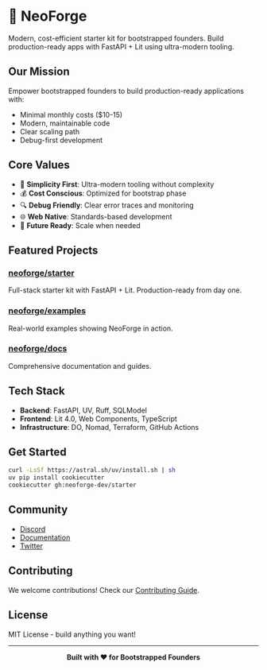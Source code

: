 # 🚀 NeoForge

Modern, cost-efficient starter kit for bootstrapped founders. Build production-ready apps with FastAPI + Lit using ultra-modern tooling.

## Our Mission

Empower bootstrapped founders to build production-ready applications with:
- Minimal monthly costs ($10-15)
- Modern, maintainable code
- Clear scaling path
- Debug-first development

## Core Values

- 🎯 **Simplicity First**: Ultra-modern tooling without complexity
- 💰 **Cost Conscious**: Optimized for bootstrap phase
- 🔍 **Debug Friendly**: Clear error traces and monitoring
- 🌐 **Web Native**: Standards-based development
- 🚀 **Future Ready**: Scale when needed

## Featured Projects

### [neoforge/starter](https://github.com/neoforge/starter)
Full-stack starter kit with FastAPI + Lit. Production-ready from day one.

### [neoforge/examples](https://github.com/neoforge/examples)
Real-world examples showing NeoForge in action.

### [neoforge/docs](https://github.com/neoforge/docs)
Comprehensive documentation and guides.

## Tech Stack

- **Backend**: FastAPI, UV, Ruff, SQLModel
- **Frontend**: Lit 4.0, Web Components, TypeScript
- **Infrastructure**: DO, Nomad, Terraform, GitHub Actions

## Get Started

```bash
curl -LsSf https://astral.sh/uv/install.sh | sh
uv pip install cookiecutter
cookiecutter gh:neoforge-dev/starter
```

## Community

- [Discord](https://discord.gg/neoforge)
- [Documentation](https://neoforge.dev)
- [Twitter](https://twitter.com/neoforgedev)

## Contributing

We welcome contributions! Check our [Contributing Guide](https://github.com/neoforge/starter/blob/main/CONTRIBUTING.md).

## License

MIT License - build anything you want!

---

<div align="center">
  <strong>Built with ❤️ for Bootstrapped Founders</strong>
</div>
